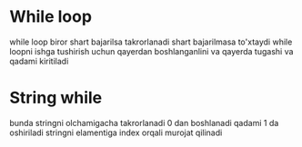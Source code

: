 # While loop
while loop biror shart bajarilsa takrorlanadi shart bajarilmasa to'xtaydi
while loopni ishga tushirish uchun qayerdan boshlanganlini va qayerda tugashi va qadami kiritiladi
# String while
bunda stringni olchamigacha takrorlanadi 0 dan boshlanadi qadami 1 da oshiriladi
stringni elamentiga index orqali murojat qilinadi